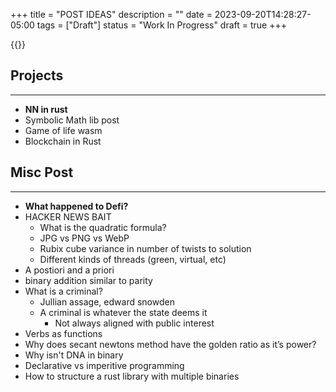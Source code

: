 +++
title = "POST IDEAS"
description = ""
date = 2023-09-20T14:28:27-05:00
tags = ["Draft"]
status = "Work In Progress"
draft = true
+++

{{<toc>}}


## Projects
***
- **NN in rust**
- Symbolic Math lib post
- Game of life wasm
- Blockchain in Rust
<!-- - Turning machine from scratch -->
<!-- - Rust parser binary nor gate -->
<!--     - It’s like op codes but with one pattern that represents nor gate and then the output. Make rust program that does stuff with these binary xor gates -->


## Misc Post
***
- **What happened to Defi?**
- HACKER NEWS BAIT
    - What is the quadratic formula?
    - JPG vs PNG vs WebP
    - Rubix cube variance in number of twists to solution
    - Different kinds of threads (green, virtual, etc)
- A postiori and a priori
- binary addition similar to parity
- What is a criminal?
    - Jullian assage, edward snowden
    - A criminal is whatever the state deems it
        - Not always aligned with public interest
- Verbs as functions
- Why does secant newtons method have the golden ratio as it’s power?
- Why isn't DNA in binary
- Declarative vs imperitive programming
- How to structure a rust library with multiple binaries
<!-- - Pascals triangle binomial -->
<!--     - 4 by 3 grid start at left bottom, get to right top, can only move up and right. there is 7 choose 3 ways of traversing. -->
<!--     - Number of paths at each point ends up being pascal’s triangle. -->
<!--     - Binomial coefficient is coefficient choose power of x -->
<!--         - ex. (5C3) x^3 y^2 -->
<!--     - Pascals triangle, each term is sum of two above. Each term is also number of paths to that term, if you think of it like the grid problem. -->


<!-- ## Notes -->
<!-- *** -->
<!-- - Comp arch notes -->
<!-- - NLP notes -->
<!-- - ML 2 notes -->
<!-- - Linear Algebra notes -->
<!-- Calculus derivatives and integral rules -->
<!-- Calculus Notes -->






